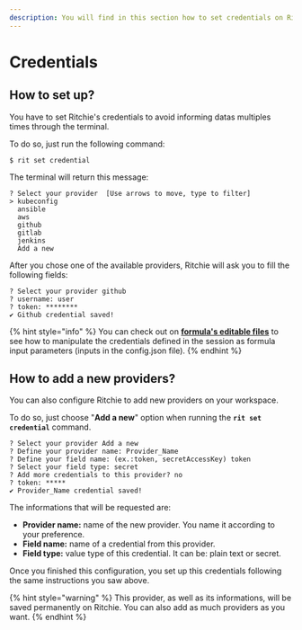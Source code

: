 ```yaml
---
description: You will find in this section how to set credentials on Ritchie.
---
```


# Credentials

## How to set up?

You have to set Ritchie's credentials to avoid informing datas multiples times through the terminal.

To do so, just run the following command: 

```text
$ rit set credential
```

The terminal will return this message: 

```text
? Select your provider  [Use arrows to move, type to filter]
> kubeconfig
  ansible
  aws
  github
  gitlab
  jenkins
  Add a new
```

After you chose one of the available providers, Ritchie will ask you to fill the following fields: 

```text
? Select your provider github
? username: user
? token: ********
✔ Github credential saved!
```

{% hint style="info" %}
You can check out on [**formula's editable files**](../how-to/implement-a-formula.md#editable-files) to see how to manipulate the credentials defined in the session as formula input parameters \(inputs in the config.json file\).
{% endhint %}

## How to add a new providers?

You can also configure Ritchie to add new providers on your workspace. 

To do so, just choose "**Add a new**" option when running the **`rit set credential`** command. 

```text
? Select your provider Add a new
? Define your provider name: Provider_Name
? Define your field name: (ex.:token, secretAccessKey) token
? Select your field type: secret
? Add more credentials to this provider? no
? token: *****
✔ Provider_Name credential saved!
```

The informations that will be requested are: 

* **Provider name:** name of the new provider. You name it according to your preference.
* **Field name:** name of a credential from this provider. 
* **Field type:** value type of this credential. It can be: plain text or secret. 

Once you finished this configuration, you set up this credentials following the same instructions you saw above. 

{% hint style="warning" %}
This provider, as well as its informations, will be saved permanently on Ritchie. You can also add as much providers as you want. 
{% endhint %}

